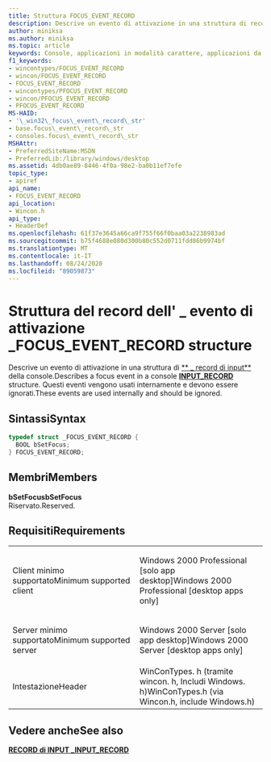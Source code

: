```yaml
---
title: Struttura FOCUS_EVENT_RECORD
description: Descrive un evento di attivazione in una struttura di record di INPUT della console \_ . Questi eventi vengono usati internamente e devono essere ignorati.
author: miniksa
ms.author: miniksa
ms.topic: article
keywords: Console, applicazioni in modalità carattere, applicazioni da riga di comando, applicazioni Terminal, API console
f1_keywords:
- wincontypes/FOCUS_EVENT_RECORD
- wincon/FOCUS_EVENT_RECORD
- FOCUS_EVENT_RECORD
- wincontypes/PFOCUS_EVENT_RECORD
- wincon/PFOCUS_EVENT_RECORD
- PFOCUS_EVENT_RECORD
MS-HAID:
- '\_win32\_focus\_event\_record\_str'
- base.focus\_event\_record\_str
- consoles.focus\_event\_record\_str
MSHAttr:
- PreferredSiteName:MSDN
- PreferredLib:/library/windows/desktop
ms.assetid: 4db0ae89-8446-4f0a-98e2-ba0b11ef7efe
topic_type:
- apiref
api_name:
- FOCUS_EVENT_RECORD
api_location:
- Wincon.h
api_type:
- HeaderDef
ms.openlocfilehash: 61f37e3645a66ca9f755f66f0baa03a2238983ad
ms.sourcegitcommit: b75f4688e080d300b80c552d0711fdd86b9974bf
ms.translationtype: MT
ms.contentlocale: it-IT
ms.lasthandoff: 08/24/2020
ms.locfileid: "89059873"
---
```

# <a name="focus_event_record-structure"></a><span data-ttu-id="e7009-105">Struttura del record dell' \_ evento di attivazione \_</span><span class="sxs-lookup"><span data-stu-id="e7009-105">FOCUS\_EVENT\_RECORD structure</span></span>


<span data-ttu-id="e7009-106">Descrive un evento di attivazione in una struttura di [\*\* \_ record di input\*\*](input-record-str.md) della console.</span><span class="sxs-lookup"><span data-stu-id="e7009-106">Describes a focus event in a console [**INPUT\_RECORD**](input-record-str.md) structure.</span></span> <span data-ttu-id="e7009-107">Questi eventi vengono usati internamente e devono essere ignorati.</span><span class="sxs-lookup"><span data-stu-id="e7009-107">These events are used internally and should be ignored.</span></span>

<a name="syntax"></a><span data-ttu-id="e7009-108">Sintassi</span><span class="sxs-lookup"><span data-stu-id="e7009-108">Syntax</span></span>
------

```C
typedef struct _FOCUS_EVENT_RECORD {
  BOOL bSetFocus;
} FOCUS_EVENT_RECORD;
```

<a name="members"></a><span data-ttu-id="e7009-109">Membri</span><span class="sxs-lookup"><span data-stu-id="e7009-109">Members</span></span>
-------

<span data-ttu-id="e7009-110">**bSetFocus**</span><span class="sxs-lookup"><span data-stu-id="e7009-110">**bSetFocus**</span></span>  
<span data-ttu-id="e7009-111">Riservato.</span><span class="sxs-lookup"><span data-stu-id="e7009-111">Reserved.</span></span>

<a name="requirements"></a><span data-ttu-id="e7009-112">Requisiti</span><span class="sxs-lookup"><span data-stu-id="e7009-112">Requirements</span></span>
------------

<table>
<colgroup>
<col width="50%" />
<col width="50%" />
</colgroup>
<tbody>
<tr class="odd">
<td><p><span data-ttu-id="e7009-113">Client minimo supportato</span><span class="sxs-lookup"><span data-stu-id="e7009-113">Minimum supported client</span></span></p></td>
<td><p><span data-ttu-id="e7009-114">Windows 2000 Professional [solo app desktop]</span><span class="sxs-lookup"><span data-stu-id="e7009-114">Windows 2000 Professional [desktop apps only]</span></span></p></td>
</tr>
<tr class="even">
<td><p><span data-ttu-id="e7009-115">Server minimo supportato</span><span class="sxs-lookup"><span data-stu-id="e7009-115">Minimum supported server</span></span></p></td>
<td><p><span data-ttu-id="e7009-116">Windows 2000 Server [solo app desktop]</span><span class="sxs-lookup"><span data-stu-id="e7009-116">Windows 2000 Server [desktop apps only]</span></span></p></td>
</tr>
<tr class="odd">
<td><p><span data-ttu-id="e7009-117">Intestazione</span><span class="sxs-lookup"><span data-stu-id="e7009-117">Header</span></span></p></td>
<td><span data-ttu-id="e7009-118">WinConTypes. h (tramite wincon. h, Includi Windows. h)</span><span class="sxs-lookup"><span data-stu-id="e7009-118">WinConTypes.h (via Wincon.h, include Windows.h)</span></span></td>
</tr>
</tbody>
</table>

## <a name="span-idsee_alsospansee-also"></a><span data-ttu-id="e7009-119"><span id="see_also"></span>Vedere anche</span><span class="sxs-lookup"><span data-stu-id="e7009-119"><span id="see_also"></span>See also</span></span>


[<span data-ttu-id="e7009-120">**RECORD di INPUT \_**</span><span class="sxs-lookup"><span data-stu-id="e7009-120">**INPUT\_RECORD**</span></span>](input-record-str.md)

 

 





